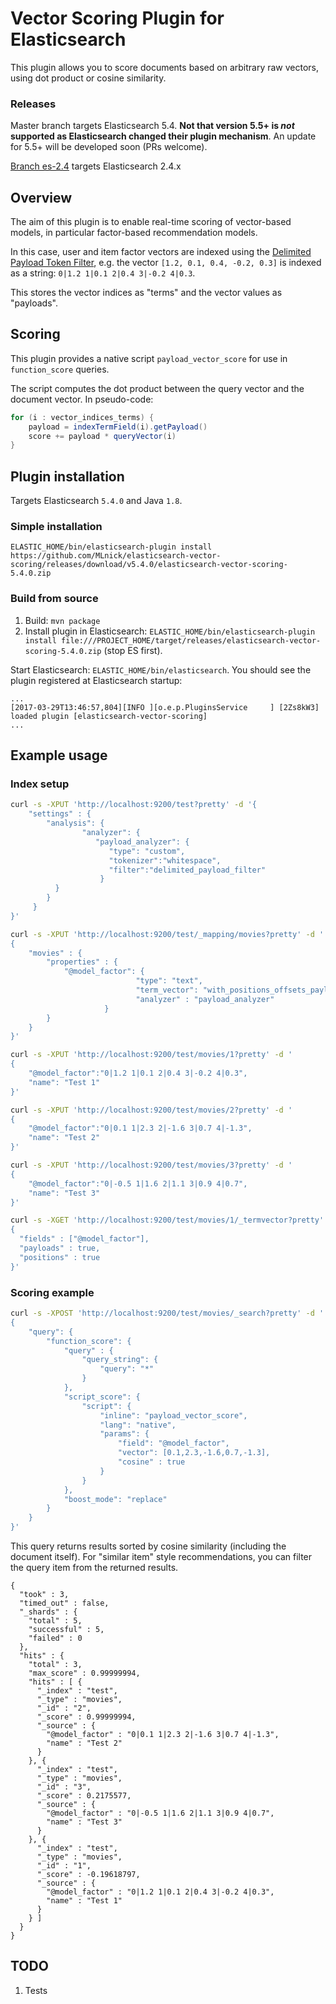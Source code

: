 # Vector Scoring Plugin for Elasticsearch

This plugin allows you to score documents based on arbitrary raw vectors, 
using dot product or cosine similarity.

### Releases

Master branch targets Elasticsearch 5.4. **Not that version 5.5+ is _not_ supported as Elasticsearch changed their plugin mechanism**. An update for 5.5+ will be developed soon (PRs welcome).

[Branch es-2.4](https://github.com/MLnick/elasticsearch-vector-scoring/tree/es-2.4) targets Elasticsearch 2.4.x

## Overview

The aim of this plugin is to enable real-time scoring of vector-based 
models, in particular factor-based recommendation models.

In this case, user and item factor vectors are indexed using 
the [Delimited Payload Token Filter](https://www.elastic.co/guide/en/elasticsearch/reference/current/analysis-delimited-payload-tokenfilter.html), 
e.g. the vector `[1.2, 0.1, 0.4, -0.2, 0.3]` is indexed as a string: 
`0|1.2 1|0.1 2|0.4 3|-0.2 4|0.3`.

This stores the vector indices as "terms" and the vector values as 
"payloads".

## Scoring

This plugin provides a native script `payload_vector_score` for use 
in `function_score` queries.

The script computes the dot product between the query vector and the 
document vector. In pseudo-code:

```java
for (i : vector_indices_terms) {
    payload = indexTermField(i).getPayload()
    score += payload * queryVector(i)
}
```

## Plugin installation

Targets Elasticsearch `5.4.0` and Java `1.8`.

### Simple installation

`ELASTIC_HOME/bin/elasticsearch-plugin install https://github.com/MLnick/elasticsearch-vector-scoring/releases/download/v5.4.0/elasticsearch-vector-scoring-5.4.0.zip`

### Build from source

1. Build: `mvn package`
2. Install plugin in Elasticsearch: `ELASTIC_HOME/bin/elasticsearch-plugin install file:///PROJECT_HOME/target/releases/elasticsearch-vector-scoring-5.4.0.zip` (stop ES first).


Start Elasticsearch: `ELASTIC_HOME/bin/elasticsearch`. You should see the plugin registered at Elasticsearch startup:
```
...
[2017-03-29T13:46:57,804][INFO ][o.e.p.PluginsService     ] [2Zs8kW3] loaded plugin [elasticsearch-vector-scoring]
...
```

## Example usage

### Index setup

```sh
curl -s -XPUT 'http://localhost:9200/test?pretty' -d '{
    "settings" : {
        "analysis": {
                "analyzer": {
                   "payload_analyzer": {
                      "type": "custom",
                      "tokenizer":"whitespace",
                      "filter":"delimited_payload_filter"
                    }
          }
        }
     }
}'

curl -s -XPUT 'http://localhost:9200/test/_mapping/movies?pretty' -d '
{
    "movies" : {
        "properties" : {
            "@model_factor": {
                            "type": "text",
                            "term_vector": "with_positions_offsets_payloads",
                            "analyzer" : "payload_analyzer"
                     }
        }
    }
}'

curl -s -XPUT 'http://localhost:9200/test/movies/1?pretty' -d '
{
    "@model_factor":"0|1.2 1|0.1 2|0.4 3|-0.2 4|0.3",
    "name": "Test 1"
}'

curl -s -XPUT 'http://localhost:9200/test/movies/2?pretty' -d '
{
    "@model_factor":"0|0.1 1|2.3 2|-1.6 3|0.7 4|-1.3",
    "name": "Test 2"
}'

curl -s -XPUT 'http://localhost:9200/test/movies/3?pretty' -d '
{
    "@model_factor":"0|-0.5 1|1.6 2|1.1 3|0.9 4|0.7",
    "name": "Test 3"
}'

curl -s -XGET 'http://localhost:9200/test/movies/1/_termvector?pretty' -d '
{
  "fields" : ["@model_factor"],
  "payloads" : true,
  "positions" : true
}'
```

### Scoring example

```sh
curl -s -XPOST 'http://localhost:9200/test/movies/_search?pretty' -d '
{
    "query": {
        "function_score": {
            "query" : {
                "query_string": {
                    "query": "*"
                }
            },
            "script_score": {
                "script": {
                	"inline": "payload_vector_score",
                	"lang": "native",
                	"params": {
                    	"field": "@model_factor",
                    	"vector": [0.1,2.3,-1.6,0.7,-1.3],
                    	"cosine" : true
                    }
				}
            },
            "boost_mode": "replace"
        }
    }
}'
```

This query returns results sorted by cosine similarity (including the document
itself). For "similar item" style recommendations, you can filter the 
query item from the returned results.

```
{
  "took" : 3,
  "timed_out" : false,
  "_shards" : {
    "total" : 5,
    "successful" : 5,
    "failed" : 0
  },
  "hits" : {
    "total" : 3,
    "max_score" : 0.99999994,
    "hits" : [ {
      "_index" : "test",
      "_type" : "movies",
      "_id" : "2",
      "_score" : 0.99999994,
      "_source" : {
        "@model_factor" : "0|0.1 1|2.3 2|-1.6 3|0.7 4|-1.3",
        "name" : "Test 2"
      }
    }, {
      "_index" : "test",
      "_type" : "movies",
      "_id" : "3",
      "_score" : 0.2175577,
      "_source" : {
        "@model_factor" : "0|-0.5 1|1.6 2|1.1 3|0.9 4|0.7",
        "name" : "Test 3"
      }
    }, {
      "_index" : "test",
      "_type" : "movies",
      "_id" : "1",
      "_score" : -0.19618797,
      "_source" : {
        "@model_factor" : "0|1.2 1|0.1 2|0.4 3|-0.2 4|0.3",
        "name" : "Test 1"
      }
    } ]
  }
}
```

## TODO

1. Tests

